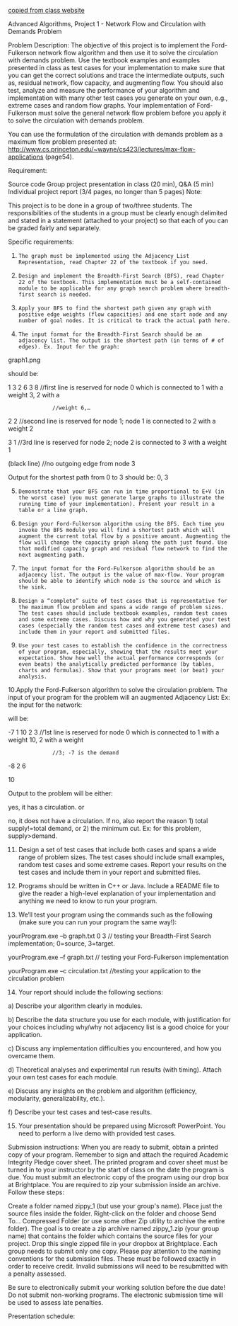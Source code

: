 [copied from class website](http://www.cs.uakron.edu/~duan/class/635/projects/project1/project1.htm)

Advanced Algorithms, Project 1 - Network Flow and Circulation with Demands Problem

 

Problem Description: The objective of this project is to implement the Ford-Fulkerson network flow algorithm and then use it to solve the circulation with demands problem. Use the textbook examples and examples presented in class as test cases for your implementation to make sure that you can get the correct solutions and trace the intermediate outputs, such as, residual network, flow capacity, and augmenting flow. You should also test, analyze and measure the performance of your algorithm and implementation with many other test cases you generate on your own, e.g., extreme cases and random flow graphs. Your implementation of Ford-Fulkerson must solve the general network flow problem before you apply it to solve the circulation with demands problem.

 

You can use the formulation of the circulation with demands problem as a maximum flow problem presented at: http://www.cs.princeton.edu/~wayne/cs423/lectures/max-flow-applications (page54).

 

Requirement:

Source code 
Group project presentation in class (20 min), Q&A (5 min)
Individual project report (3/4 pages, no longer than 5 pages) 
Note:

This project is to be done in a group of two/three students. The responsibilities of the students in a group must be clearly enough delimited and stated in a statement (attached to your project) so that each of you can be graded fairly and separately.

 

Specific requirements:

1.     The graph must be implemented using the Adjacency List Representation, read Chapter 22 of the textbook if you need.

2.     Design and implement the Breadth-First Search (BFS), read Chapter 22 of the textbook. This implementation must be a self-contained module to be applicable for any graph search problem where breadth-first search is needed.

3.     Apply your BFS to find the shortest path given any graph with positive edge weights (flow capacities) and one start node and any number of goal nodes. It is critical to track the actual path here.

4.     The input format for the Breadth-First Search should be an adjacency list. The output is the shortest path (in terms of # of edges). Ex. Input for the graph:

graph1.png

should be:

1 3 2 6 3 8 //first line is reserved for node 0 which is connected to 1 with a weight 3, 2 with a   

                  //weight 6,…

2 2 //second line is reserved for node 1; node 1 is connected to 2 with a weight 2

3 1 //3rd line is reserved for node 2; node 2 is connected to 3 with a weight 1

(black line) //no outgoing edge from node 3

Output for the shortest path from 0 to 3 should be: 0, 3

5.     Demonstrate that your BFS can run in time proportional to E+V (in the worst case) (you must generate large graphs to illustrate the running time of your implementation). Present your result in a table or a line graph.

6.     Design your Ford-Fulkerson algorithm using the BFS. Each time you invoke the BFS module you will find a shortest path which will augment the current total flow by a positive amount. Augmenting the flow will change the capacity graph along the path just found. Use that modified capacity graph and residual flow network to find the next augmenting path.

7.     The input format for the Ford-Fulkerson algorithm should be an adjacency list. The output is the value of max-flow. Your program should be able to identify which node is the source and which is the sink.

8.     Design a “complete” suite of test cases that is representative for the maximum flow problem and spans a wide range of problem sizes. The test cases should include textbook examples, random test cases and some extreme cases. Discuss how and why you generated your test cases (especially the random test cases and extreme test cases) and include them in your report and submitted files.

9.     Use your test cases to establish the confidence in the correctness of your program, especially, showing that the results meet your expectation. Show how well the actual performance corresponds (or even beats) the analytically predicted performance (by tables, charts and formulas). Show that your programs meet (or beat) your analysis.

10.Apply the Ford-Fulkerson algorithm to solve the circulation problem. The input of your program for the problem will an augmented Adjacency List: Ex: the input for the network:



will be:

-7 1 10 2 3 //1st line is reserved for node 0 which is connected to 1 with a weight 10, 2 with a weight  

                  //3; -7 is the demand

-8 2 6

10

Output to the problem will be either:

yes, it has a circulation. or

no, it does not have a circulation. If no, also report the reason 1) total supply!=total demand, or 2) the minimum cut. Ex: for this problem, supply>demand.

 

11.  Design a set of test cases that include both cases and spans a wide range of problem sizes. The test cases should include small examples, random test cases and some extreme cases. Report your results on the test cases and include them in your report and submitted files.

12.  Programs should be written in C++ or Java. Include a README file to give the reader a high-level explanation of your implementation and anything we need to know to run your program.

13.  We’ll test your program using the commands such as the following (make sure you can run your program the same way!):

yourProgram.exe –b graph.txt 0 3 // testing your Breadth-First Search implementation; 0=source, 3=target.

yourProgram.exe –f graph.txt // testing your Ford-Fulkerson implementation

yourProgram.exe –c circulation.txt //testing your application to the circulation problem

 

14.  Your report should include the following sections:

a)     Describe your algorithm clearly in modules.

b)     Describe the data structure you use for each module, with justification for your choices including why/why not adjacency list is a good choice for your application.

c)     Discuss any implementation difficulties you encountered, and how you overcame them.

d)     Theoretical analyses and experimental run results (with timing). Attach your own test cases for each module.

e)     Discuss any insights on the problem and algorithm (efficiency, modularity, generalizability, etc.).

f)      Describe your test cases and test-case results.

15.  Your presentation should be prepared using Microsoft PowerPoint. You need to perform a live demo with provided test cases.

 

Submission instructions:
When you are ready to submit, obtain a printed copy of your program. Remember to sign and attach the required Academic Integrity Pledge cover sheet. The printed program and cover sheet must be turned in to your instructor by the start of class on the date the program is due. You must submit an electronic copy of the program using our drop box at Brightplace. You are required to zip your submission inside an archive. Follow these steps:

Create a folder named zippy_1 (but use your group's name). 
Place just the source files inside the folder.
Right-click on the folder and choose Send To... Compressed Folder (or use some other Zip utility to archive the entire folder). The goal is to create a zip archive named zippy_1.zip (your group name) that contains the folder which contains the source files for your project. 
Drop this single zipped file in your dropbox at Brightplace. Each group needs to submit only one copy. 
Please pay attention to the naming conventions for the submission files. These must be followed exactly in order to receive credit. Invalid submissions will need to be resubmitted with a penalty assessed.

Be sure to electronically submit your working solution before the due date! Do not submit non-working programs. The electronic submission time will be used to assess late penalties.

Presentation schedule:
